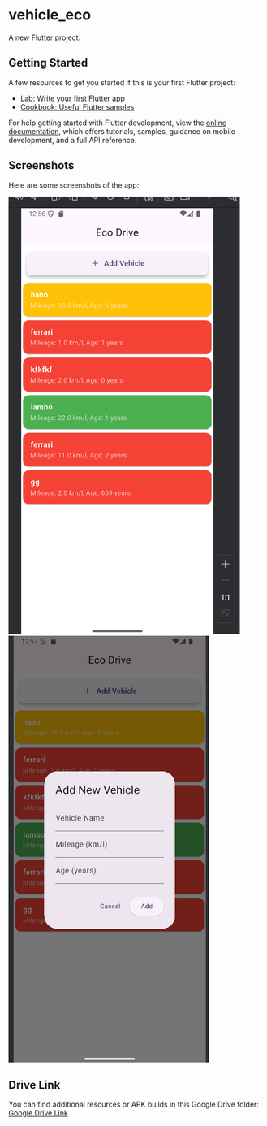 # vehicle_eco

A new Flutter project.

## Getting Started



A few resources to get you started if this is your first Flutter project:

- [Lab: Write your first Flutter app](https://docs.flutter.dev/get-started/codelab)
- [Cookbook: Useful Flutter samples](https://docs.flutter.dev/cookbook)

For help getting started with Flutter development, view the
[online documentation](https://docs.flutter.dev/), which offers tutorials,
samples, guidance on mobile development, and a full API reference.

## Screenshots

Here are some screenshots of the app:

![Screenshot 1](assets/screenshot1.png)
![Screenshot 2](assets/screenshot2.png)

## Drive Link

You can find additional resources or APK builds in this Google Drive folder:  
[Google Drive Link](https://drive.google.com/file/d/1WfRGrUcqAWpXfQ8QCOQqhnQC7jZ2_Q40/view?usp=sharing)
